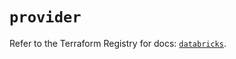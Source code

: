 # `provider`

Refer to the Terraform Registry for docs: [`databricks`](https://registry.terraform.io/providers/databricks/databricks/1.45.0/docs).
